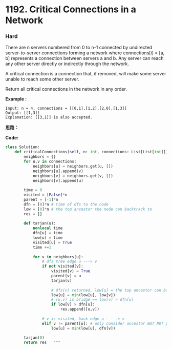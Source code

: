 # 1192. Critical Connections in a Network
### Hard

There are n servers numbered from 0 to n-1 connected by undirected server-to-server connections forming a network where connections[i] = [a, b] represents a connection between servers a and b. Any server can reach any other server directly or indirectly through the network.

A critical connection is a connection that, if removed, will make some server unable to reach some other server.

Return all critical connections in the network in any order.

**Example :**

```
Input: n = 4, connections = [[0,1],[1,2],[2,0],[1,3]]
Output: [[1,3]]
Explanation: [[3,1]] is also accepted.
```

**思路：**



**Code:**
```python
class Solution:
    def criticalConnections(self, n: int, connections: List[List[int]]) -> List[List[int]]:
        neighbors = {}
        for u,v in connections:
            neighbors[u] = neighbors.get(u, [])
            neighbors[u].append(v)
            neighbors[v] = neighbors.get(v, [])
            neighbors[v].append(u)
        
        time = 0
        visited = [False]*n
        parent = [-1]*n
        dfn = [0]*n # time of dfs to the node
        low = [0]*n # the top ancestor the node can backtrack to
        res = []
        
        def tarjan(u):
            nonlocal time
            dfn[u] = time
            low[u] = time
            visited[u] = True
            time +=1
            
            for v in neighbors[u]:
                # dfs tree edge u ---> v
                if not visited[v]:
                    visited[v] = True
                    parent[v] = u
                    tarjan(v)
                    
                    # dfs(v) returned, low[u] = the top ancestor can backtrack by u or u's child v
                    low[u] = min(low[u], low[v])
                    # (u,v) is bridge == low[v] > dfn[u]
                    if low[v] > dfn[u]:
                        res.append([u,v])
                    
                # v is visited, back edge u - - -> v
                elif v != parent[u]: # only consider ancestor BUT NOT parent
                    low[u] = min(low[u], dfn[v])
        
        tarjan(0)
        return res   """
```
